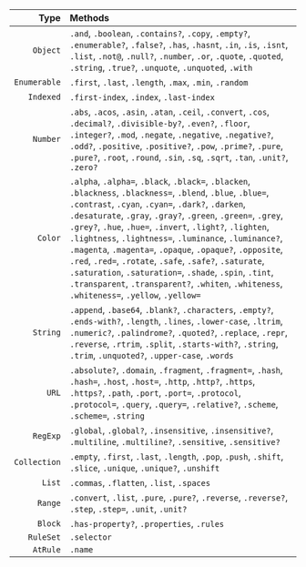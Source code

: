 Type          | Methods
-------------:|:-------
`Object`      | `.and`, `.boolean`, `.contains?`, `.copy`, `.empty?`, `.enumerable?`, `.false?`, `.has`, `.hasnt`, `.in`, `.is`, `.isnt`, `.list`, `.not@`, `.null?`, `.number`, `.or`, `.quote`, `.quoted`, `.string`, `.true?`, `.unquote`, `.unquoted`, `.with`
`Enumerable`  | `.first`, `.last`, `.length`, `.max`, `.min`, `.random`
`Indexed`     | `.first-index`, `.index`, `.last-index`
`Number`      | `.abs`, `.acos`, `.asin`, `.atan`, `.ceil`, `.convert`, `.cos`, `.decimal?`, `.divisible-by?`, `.even?`, `.floor`, `.integer?`, `.mod`, `.negate`, `.negative`, `.negative?`, `.odd?`, `.positive`, `.positive?`, `.pow`, `.prime?`, `.pure`, `.pure?`, `.root`, `.round`, `.sin`, `.sq`, `.sqrt`, `.tan`, `.unit?`, `.zero?`
`Color`       | `.alpha`, `.alpha=`, `.black`, `.black=`, `.blacken`, `.blackness`, `.blackness=`, `.blend`, `.blue`, `.blue=`, `.contrast`, `.cyan`, `.cyan=`, `.dark?`, `.darken`, `.desaturate`, `.gray`, `.gray?`, `.green`, `.green=`, `.grey`, `.grey?`, `.hue`, `.hue=`, `.invert`, `.light?`, `.lighten`, `.lightness`, `.lightness=`, `.luminance`, `.luminance?`, `.magenta`, `.magenta=`, `.opaque`, `.opaque?`, `.opposite`, `.red`, `.red=`, `.rotate`, `.safe`, `.safe?`, `.saturate`, `.saturation`, `.saturation=`, `.shade`, `.spin`, `.tint`, `.transparent`, `.transparent?`, `.whiten`, `.whiteness`, `.whiteness=`, `.yellow`, `.yellow=`
`String`      | `.append`, `.base64`, `.blank?`, `.characters`, `.empty?`, `.ends-with?`, `.length`, `.lines`, `.lower-case`, `.ltrim`, `.numeric?`, `.palindrome?`, `.quoted?`, `.replace`, `.repr`, `.reverse`, `.rtrim`, `.split`, `.starts-with?`, `.string`, `.trim`, `.unquoted?`, `.upper-case`, `.words`
`URL`         | `.absolute?`, `.domain`, `.fragment`, `.fragment=`, `.hash`, `.hash=`, `.host`, `.host=`, `.http`, `.http?`, `.https`, `.https?`, `.path`, `.port`, `.port=`, `.protocol`, `.protocol=`, `.query`, `.query=`, `.relative?`, `.scheme`, `.scheme=`, `.string`
`RegExp`      | `.global`, `.global?`, `.insensitive`, `.insensitive?`, `.multiline`, `.multiline?`, `.sensitive`, `.sensitive?`
`Collection`  | `.empty`, `.first`, `.last`, `.length`, `.pop`, `.push`, `.shift`, `.slice`, `.unique`, `.unique?`, `.unshift`
`List`        | `.commas`, `.flatten`, `.list`, `.spaces`
`Range`       | `.convert`, `.list`, `.pure`, `.pure?`, `.reverse`, `.reverse?`, `.step`, `.step=`, `.unit`, `.unit?`
`Block`       | `.has-property?`, `.properties`, `.rules`
`RuleSet`     | `.selector`
`AtRule`      | `.name`

